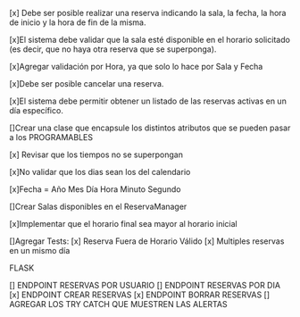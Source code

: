 [x] Debe ser posible realizar una reserva indicando la sala, la fecha, la hora de inicio y la hora de fin de la misma.

[x]El sistema debe validar que la sala esté disponible en el horario solicitado
(es decir, que no haya otra reserva que se superponga).

[x]Agregar validación por Hora, ya que solo lo hace por Sala y Fecha

[x]Debe ser posible cancelar una reserva.

[x]El sistema debe permitir obtener un listado de las reservas activas en un día específico.

[]Crear una clase que encapsule los distintos atributos que se pueden pasar a los PROGRAMABLES

[x] Revisar que los tiempos no se superpongan

[x]No validar que los dias sean los del calendario

[x]Fecha = Año Mes Día Hora Minuto Segundo

[]Crear Salas disponibles en el ReservaManager

[x]Implementar que el horario final sea mayor al horario inicial

[]Agregar Tests:
    [x] Reserva Fuera de Horario Válido
    [x] Multiples reservas en un mismo día

FLASK

[] ENDPOINT RESERVAS POR USUARIO
[] ENDPOINT RESERVAS POR DIA
[x] ENDPOINT CREAR RESERVAS
[x] ENDPOINT BORRAR RESERVAS
[] AGREGAR LOS TRY CATCH QUE MUESTREN LAS ALERTAS
 
